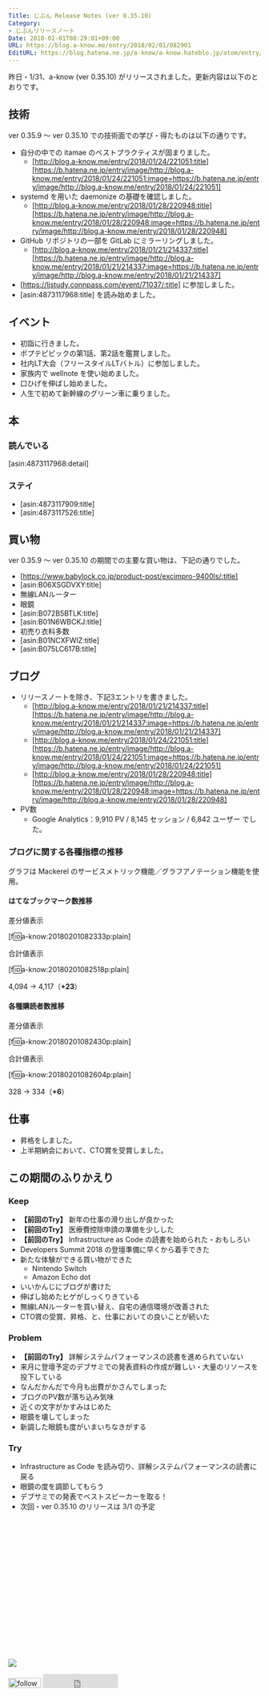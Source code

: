 ```yaml
---
Title: じぶん Release Notes (ver 0.35.10)
Category:
- じぶんリリースノート
Date: 2018-02-01T08:29:01+09:00
URL: https://blog.a-know.me/entry/2018/02/01/082901
EditURL: https://blog.hatena.ne.jp/a-know/a-know.hateblo.jp/atom/entry/8599973812342403490
---
```


昨日・1/31、a-know (ver 0.35.10) がリリースされました。更新内容は以下のとおりです。


<!-- more -->


## 技術
ver 0.35.9 〜 ver 0.35.10 での技術面での学び・得たものは以下の通りです。

* 自分の中での itamae のベストプラクティスが固まりました。
    * [http://blog.a-know.me/entry/2018/01/24/221051:title][https://b.hatena.ne.jp/entry/image/http://blog.a-know.me/entry/2018/01/24/221051:image=https://b.hatena.ne.jp/entry/image/http://blog.a-know.me/entry/2018/01/24/221051]
* systemd を用いた daemonize の基礎を確認しました。
    * [http://blog.a-know.me/entry/2018/01/28/220948:title][https://b.hatena.ne.jp/entry/image/http://blog.a-know.me/entry/2018/01/28/220948:image=https://b.hatena.ne.jp/entry/image/http://blog.a-know.me/entry/2018/01/28/220948]
* GitHub リポジトリの一部を GitLab にミラーリングしました。
    * [http://blog.a-know.me/entry/2018/01/21/214337:title][https://b.hatena.ne.jp/entry/image/http://blog.a-know.me/entry/2018/01/21/214337:image=https://b.hatena.ne.jp/entry/image/http://blog.a-know.me/entry/2018/01/21/214337]
* [https://ljstudy.connpass.com/event/71037/:title] に参加しました。
* [asin:4873117968:title] を読み始めました。


## イベント
* 初詣に行きました。
* ポプテピピックの第1話、第2話を鑑賞しました。
* 社内LT大会（フリースタイルLTバトル）に参加しました。
* 家族内で wellnote を使い始めました。
* 口ひげを伸ばし始めました。
* 人生で初めて新幹線のグリーン車に乗りました。


## 本
### 読んでいる
[asin:4873117968:detail]



### ステイ
* [asin:4873117909:title]
* [asin:4873117526:title]


## 買い物
ver 0.35.9 〜 ver 0.35.10 の期間での主要な買い物は、下記の通りでした。

* [https://www.babylock.co.jp/product-post/excimpro-9400ls/:title]
* [asin:B06XSGDVXY:title]
* 無線LANルーター
* 眼鏡
* [asin:B072B5BTLK:title]
* [asin:B01N6WBCKJ:title]
* 初売り衣料多数
* [asin:B01NCXFWIZ:title]
* [asin:B075LC617B:title]


## ブログ
* リリースノートを除き、下記3エントリを書きました。
    * [http://blog.a-know.me/entry/2018/01/21/214337:title][https://b.hatena.ne.jp/entry/image/http://blog.a-know.me/entry/2018/01/21/214337:image=https://b.hatena.ne.jp/entry/image/http://blog.a-know.me/entry/2018/01/21/214337]
    * [http://blog.a-know.me/entry/2018/01/24/221051:title][https://b.hatena.ne.jp/entry/image/http://blog.a-know.me/entry/2018/01/24/221051:image=https://b.hatena.ne.jp/entry/image/http://blog.a-know.me/entry/2018/01/24/221051]
    * [http://blog.a-know.me/entry/2018/01/28/220948:title][https://b.hatena.ne.jp/entry/image/http://blog.a-know.me/entry/2018/01/28/220948:image=https://b.hatena.ne.jp/entry/image/http://blog.a-know.me/entry/2018/01/28/220948]
* PV数
    * Google Analytics：9,910 PV / 8,145 セッション / 6,842 ユーザー でした。


### ブログに関する各種指標の推移

グラフは Mackerel のサービスメトリック機能／グラフアノテーション機能を使用。

#### はてなブックマーク数推移

差分値表示

[f:id:a-know:20180201082333p:plain]

合計値表示

[f:id:a-know:20180201082518p:plain]

4,094 → 4,117（<b>+23</b>）


#### 各種購読者数推移

差分値表示

[f:id:a-know:20180201082430p:plain]

合計値表示

[f:id:a-know:20180201082604p:plain]


328 → 334（<b>+6</b>）


## 仕事
* 昇格をしました。
* 上半期納会において、CTO賞を受賞しました。



## この期間のふりかえり
### Keep
- **【前回のTry】** 新年の仕事の滑り出しが良かった
- **【前回のTry】** 医療費控除申請の準備を少しした
- **【前回のTry】** Infrastructure as Code の読書を始められた・おもしろい
- Developers Summit 2018 の登壇準備に早くから着手できた
- 新たな体験ができる買い物ができた
    - Nintendo Switch
    - Amazon Echo dot
- いいかんじにブログが書けた
- 伸ばし始めたヒゲがしっくりきている
- 無線LANルーターを買い替え、自宅の通信環境が改善された
- CTO賞の受賞、昇格、と、仕事においての良いことが続いた

### Problem
- **【前回のTry】** 詳解システムパフォーマンスの読書を進められていない
- 来月に登壇予定のデブサミでの発表資料の作成が難しい・大量のリソースを投下している
- なんだかんだで今月も出費がかさんでしまった
- ブログのPV数が落ち込み気味
- 近くの文字がかすみはじめた
- 眼鏡を壊してしまった
- 新調した眼鏡も度がいまいちなきがする


### Try
- Infrastructure as Code を読み切り、詳解システムパフォーマンスの読書に戻る
- 眼鏡の度を調節してもらう
- デブサミでの発表でベストスピーカーを取る！
- 次回・ver 0.35.10 のリリースは 3/1 の予定



<div>
<br>
<script async src="//pagead2.googlesyndication.com/pagead/js/adsbygoogle.js"></script>
<!-- article-bottom2 -->
<ins class="adsbygoogle"
     style="display:inline-block;width:300px;height:250px"
     data-ad-client="ca-pub-3463034538369189"
     data-ad-slot="5274552934"></ins>
<script>
(adsbygoogle = window.adsbygoogle || []).push({});
</script>

<a href="http://bit.ly/grass-graph" target='blank' rel="nofollow"><img src="https://cdn-ak.f.st-hatena.com/images/fotolife/a/a-know/20170405/20170405220342.png"></a>
<br>
</div>

<div>
<a href='http://cloud.feedly.com/#subscription%2Ffeed%2Fhttp%3A%2F%2Fblog.a-know.me%2Ffeed'  target='blank'><img id='feedlyFollow' src='http://s3.feedly.com/img/follows/feedly-follow-rectangle-volume-small_2x.png' alt='follow us in feedly' width='65' height='20'></a>



<iframe src="http://blog.hatena.ne.jp/a-know/a-know.hateblo.jp/subscribe/iframe" allowtransparency="true" frameborder="0" scrolling="no" width="150" height="28"></iframe>
</div>
